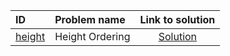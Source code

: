 | ID | Problem name | Link to solution |
|:---|:---|:---:|
| [height](https://open.kattis.com/problems/height) | Height Ordering | [Solution](https://github.com/versenyi98/kattis-solutions/tree/main/solutions/Height%20Ordering)|
